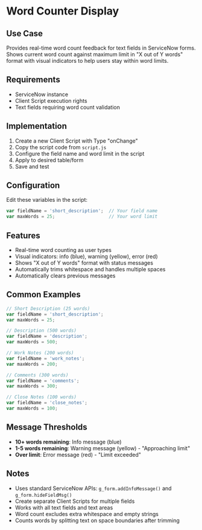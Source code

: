 # Word Counter Display

## Use Case
Provides real-time word count feedback for text fields in ServiceNow forms. Shows current word count against maximum limit in "X out of Y words" format with visual indicators to help users stay within word limits.

## Requirements
- ServiceNow instance
- Client Script execution rights
- Text fields requiring word count validation

## Implementation
1. Create a new Client Script with Type "onChange"
2. Copy the script code from `script.js`
3. Configure the field name and word limit in the script
4. Apply to desired table/form
5. Save and test

## Configuration
Edit these variables in the script:

```javascript
var fieldName = 'short_description';  // Your field name
var maxWords = 25;                    // Your word limit
```

## Features
- Real-time word counting as user types
- Visual indicators: info (blue), warning (yellow), error (red)
- Shows "X out of Y words" format with status messages
- Automatically trims whitespace and handles multiple spaces
- Automatically clears previous messages

## Common Examples
```javascript
// Short Description (25 words)
var fieldName = 'short_description';
var maxWords = 25;

// Description (500 words)
var fieldName = 'description';
var maxWords = 500;

// Work Notes (200 words)
var fieldName = 'work_notes';
var maxWords = 200;

// Comments (300 words)
var fieldName = 'comments';
var maxWords = 300;

// Close Notes (100 words)
var fieldName = 'close_notes';
var maxWords = 100;
```

## Message Thresholds
- **10+ words remaining**: Info message (blue)
- **1-5 words remaining**: Warning message (yellow) - "Approaching limit"
- **Over limit**: Error message (red) - "Limit exceeded"

## Notes
- Uses standard ServiceNow APIs: `g_form.addInfoMessage()` and `g_form.hideFieldMsg()`
- Create separate Client Scripts for multiple fields
- Works with all text fields and text areas
- Word count excludes extra whitespace and empty strings
- Counts words by splitting text on space boundaries after trimming